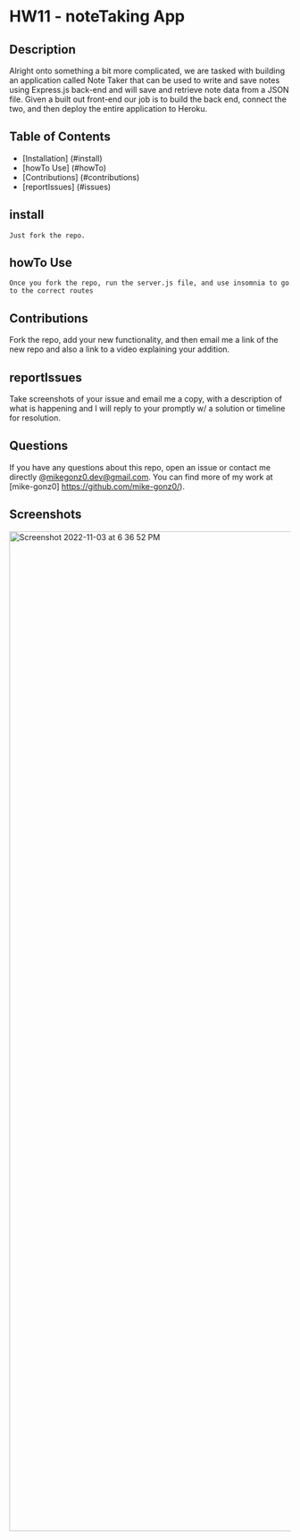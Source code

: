 # HW11 - noteTaking App
  
  ## Description
Alright onto something a bit more complicated, we are tasked with building an application called Note Taker that can be used to write and save notes using Express.js back-end and will save and retrieve note data from a JSON file. Given a built out front-end our job is to build the back end, connect the two, and then deploy the entire application to Heroku. 
  ## Table of Contents
  
  * [Installation] (#install)
  * [howTo Use] (#howTo)
  * [Contributions] (#contributions)
  * [reportIssues] (#issues)


  ## install
  ```
  Just fork the repo.
  ```

  ## howTo Use
  ```
  Once you fork the repo, run the server.js file, and use insomnia to go to the correct routes
  ```

  ## Contributions
  Fork the repo, add your new functionality, and then email me a link of the new repo and also a link to a video explaining your addition.

  ## reportIssues
  Take screenshots of your issue and email me a copy, with a description of what is happening and I will reply to your promptly w/ a solution or timeline for resolution. 

  ## Questions
  If you have any questions about this repo, open an issue or contact me directly @mikegonz0.dev@gmail.com. You can find more of my work at [mike-gonz0] https://github.com/mike-gonz0/).
  
  ## Screenshots
<img width="1792" alt="Screenshot 2022-11-03 at 6 36 52 PM" src="https://user-images.githubusercontent.com/98365942/199849042-daf5ef46-50d8-4438-addd-ca10016dad59.png">
